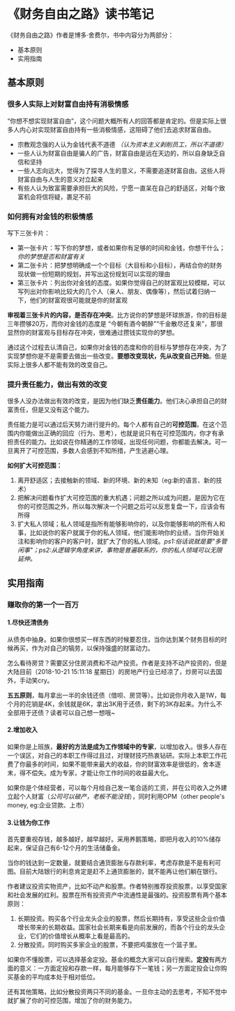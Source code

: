 # 《财务自由之路》读书笔记
《财务自由之路》作者是博多·舍费尔，书中内容分为两部分：
- 基本原则
- 实用指南

## 基本原则

### 很多人实际上对财富自由持有消极情感
“你想不想实现财富自由”，这个问题大概所有人的回答都是肯定的。但是实际上很多人内心对实现财富自由持有一些消极情感，这阻碍了他们去追求财富自由。
- 宗教观念强的人认为金钱代表不道德 *（认为资本主义剥削员工，所以不道德）*
- 一些人认为财富自由是骗人的广告，财富自由是远在天边的，所以自身缺乏自信和坚持
- 一些人志向远大，觉得为了探寻人生的意义，不需要追逐财富自由。这些人将财富自由与人生的意义对立起来
- 有些人认为致富需要承担巨大的风险，宁愿一直呆在自己的舒适区，对每个致富机会将信将疑，裹足不前

### 如何拥有对金钱的积极情感
写下三张卡片：
- 第一张卡片：写下你的梦想，或者如果你有足够的时间和金钱，你想干什么；*你的梦想是否和财富有关*
- 第二张卡片：把梦想明确成一个个目标（大目标和小目标），再结合你的财务现状做一份短期的规划，并写出这份规划可以实现的理由
- 第三张卡片：列出你对金钱的态度。如果你觉得自己的财富观比较模糊，可以写列出对你影响比较大的几个人（亲人、朋友、偶像等），然后试着归纳一下，他们的财富观很可能就是你的财富观

**审视着三张卡片的内容，是否存在冲突**。比方说你的梦想是环球旅游，你的目标是三年攒够20万，而你对金钱的态度是 “今朝有酒今朝醉”“千金散尽还复来”，那很显然你的财富观与目标存在冲突，很难通过攒钱实现你的梦想。

通过这个过程去认清自己，如果你对金钱的态度和你的目标与梦想存在冲突，为了实现梦想你是不是需要去做出一些改变。**要想改变现状，先从改变自己开始**。但是实际上很多人都不能有效的改变自己。

### 提升责任能力，做出有效的改变
很多人没办法做出有效的改变，是因为他们缺乏**责任能力**。他们决心承担自己的财富责任，但是又没有这个能力。

责任能力是可以通过后天努力进行提升的。每个人都有自己的**可控范围**，在这个范围内你能做出正确的回应（行为、思考），也就是说只有在可控范围内，你才有承担责任的能力。比如说在你精通的工作领域，出现任何问题，你都能去解决。可一旦离开了可控范围，多数人会感到不知所措，产生逃避心理。

**如何扩大可控范围：**
1. 离开舒适区；去接触新的领域、新的环境、新的未知（eg:新的语言、新的技术）
2. 把解决问题看作扩大可控范围的重大机遇；问题之所以成为问题，是因为它在你的可控范围之外，所以每次解决一个问题之后可以反思复盘一下，应该会有所得
3. 扩大私人领域；私人领域是指所有能够影响你的，以及你能够影响的所有人和事，比如说你的客户就属于你的私人领域，他们能影响你的业绩，当你开始关注和影响你的客户的客户时，就扩大了你的私人领域。*ps1:俗话说就是要"多管闲事"；ps2:从逻辑学角度来讲，事物是普遍联系的，你的私人领域可以无限延伸。*

## 实用指南

### 赚取你的第一个一百万
#### 1.尽快还清债务
从债务中抽身。如果你很想买一样东西的时候要忍住，当你达到某个财务目标的时候再买，作为对自己的犒劳，以保持强盛的财富动力。

怎么看待房贷？需要区分住房消费和不动产投资。作者是支持不动产投资的，但是大陆目前（2018-10-21 15:11:18 星期日）的房地产行业已经凉了，炒房可以去国外，手动笑cry。

**五五原则**，每月拿出一半的余钱还债（借呗、房贷等）。比如说你月收入是1W，每个月的花销是4K，余钱就是6K，拿出3K用于还债，剩下的3K存起来。为什么不全部用于还债？读者可以自己想一想哦~

#### 2.增加收入
如果你是上班族，**最好的方法是成为工作领域中的专家**，以增加收入。很多人存在一个误区，对自己的本职工作得过且过，对理财技巧热衷钻研。实际上本职工作花费了你最多的时间，如果不能带来最大的收益，你的财富效率是很低的，舍本逐末，得不偿失。成为专家，才能让你工作时间的收益最大化。

如果你是个体经营者，可以每个月给自己发一笔合适的工资，并在公司收入之外建立起个人财富（*公司可以破产，老板不能没钱*），同时利用OPM（other people's money, eg:企业贷款、上市）
#### 3.让钱为你工作
首先要重视存钱，越多越好，越早越好。采用养鹅策略，即把月收入的10%储存起来，保证自己有6-12个月的生活储备金。

当你的钱达到一定数量，就要结合通货膨胀与存款利率，考虑存款是不是有利可图。目前大陆银行的利息肯定是赶不上通货膨胀的，就不能再让他们躺在银行。

作者建议投资实物资产，比如不动产和股票。作者特别推荐投资股票，以享受国家和社会发展的红利。股票在所有投资资产中流通性是最强的。投资股票有两个基本原则：
1. 长期投资。购买各个行业龙头企业的股票，然后长期持有，享受这些企业价值增长带来的长期收益。国家社会长期来看是向前发展的，而各个行业的龙头企业，它们的价值增长从概率上看是最高的。
2. 分散投资。同时购买多家企业的股票，不要把鸡蛋放在一个篮子里。

如果你不懂股票，可以选择基金定投。基金的概念大家可以自行搜索。**定投**有两方面的意义：一方面定投和存款一样，每月能够存下一笔钱；另一方面定投会让你购买基金的平均成本处于相对低位。

还有其他策略，比如分散投资两只不同的基金。一旦你主动的去思考，不知不觉中就扩展了你的可控范围，增加了你的财务能力。
